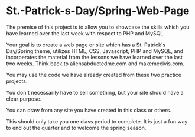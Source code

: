 # St.-Patrick-s-Day/Spring-Web-Page

The premise of this project is to allow you to showcase the skills which you have learned over the last week with respect to PHP and MySQL. 

Your goal is to create a web page or site which has a St. Patrick's Day/Spring theme, utilizes HTML, CSS, Javascript, PHP and MySQL, and incorperates the material from the lessons we have learned over the last two weeks. Think back to aliensabductedme.com and makemeelvis.com. 

You may use the code we have already created from these two practice projects.

You don't necessarily have to sell something, but your site should have a clear purpose. 

You can draw from any site you have created in this class or others. 

This should only take you one class period to complete. It is just a fun way to end out the quarter and to welcome the spring season. 
